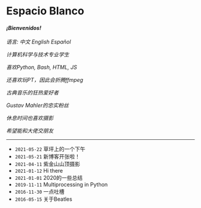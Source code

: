 <!-- 开头部分 -->
# Espacio Blanco

#### _¡Bienvenidos!_

_语言: 中文 English Español_

_计算机科学与技术专业学生_

_喜欢Python, Bash, HTML, JS_

_还喜欢玩PT，因此会折腾ffmpeg_

_古典音乐的狂热爱好者_

_Gustav Mahler的忠实粉丝_

_休息时间也喜欢摄影_

_希望能和大佬交朋友_

---


<!-- 文章列表，自动生成 -->

- `2021-05-22` 草坪上的一个下午
- `2021-05-21` 新博客开张啦！
- `2021-04-11` 紫金山山顶摄影
- `2021-01-12` Hi there
- `2021-01-01` 2020的一些总结
- `2019-11-11` Multiprocessing in Python
- `2016-11-30` 一点吐槽
- `2016-05-15` 关于Beatles
